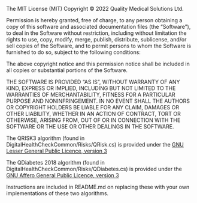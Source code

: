The MIT License (MIT)
Copyright © 2022 Quality Medical Solutions Ltd.

Permission is hereby granted, free of charge, to any person obtaining a copy of this software and associated documentation files (the “Software”), to deal in the Software without restriction, including without limitation the rights to use, copy, modify, merge, publish, distribute, sublicense, and/or sell copies of the Software, and to permit persons to whom the Software is furnished to do so, subject to the following conditions:

The above copyright notice and this permission notice shall be included in all copies or substantial portions of the Software.

THE SOFTWARE IS PROVIDED “AS IS”, WITHOUT WARRANTY OF ANY KIND, EXPRESS OR IMPLIED, INCLUDING BUT NOT LIMITED TO THE WARRANTIES OF MERCHANTABILITY, FITNESS FOR A PARTICULAR PURPOSE AND NONINFRINGEMENT. IN NO EVENT SHALL THE AUTHORS OR COPYRIGHT HOLDERS BE LIABLE FOR ANY CLAIM, DAMAGES OR OTHER LIABILITY, WHETHER IN AN ACTION OF CONTRACT, TORT OR OTHERWISE, ARISING FROM, OUT OF OR IN CONNECTION WITH THE SOFTWARE OR THE USE OR OTHER DEALINGS IN THE SOFTWARE.

The QRISK3 algorithm (found in DigitalHealthCheckCommon/Risks/QRisk.cs) is provided under the [GNU Lesser General Public Licence, version 3](http://www.gnu.org/licenses/lgpl-3.0-standalone.html)

The QDiabetes 2018 algorithm (found in DigitalHealthCheckCommon/Risks/QDiabetes.cs) is provided under the [GNU Affero General Public Licence, version 3](http://www.gnu.org/licenses/agpl-3.0.html)

Instructions are included in README.md on replacing these with your own implementations of these two algorithms.